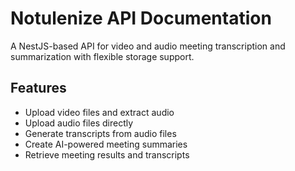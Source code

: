 # Notulenize API Documentation

A NestJS-based API for video and audio meeting transcription and summarization with flexible storage support.

## Features

- Upload video files and extract audio
- Upload audio files directly
- Generate transcripts from audio files
- Create AI-powered meeting summaries
- Retrieve meeting results and transcripts
